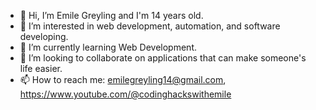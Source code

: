 - 👋 Hi, I’m Emile Greyling and I'm 14 years old.
- 👀 I’m interested in web development, automation, and software developing.
- 🌱 I’m currently learning Web Development.
- 💞️ I’m looking to collaborate on applications that can make someone's life easier.
- 📫 How to reach me: emilegreyling14@gmail.com, https://www.youtube.com/@codinghackswithemile

<!---
EmileGreyling/EmileGreyling is a ✨ special ✨ repository because its `README.md` (this file) appears on your GitHub profile.
You can click the Preview link to take a look at your changes.
--->
